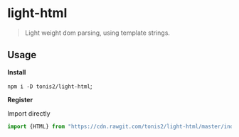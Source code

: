# light-html
> Light weight dom parsing, using template strings.


## Usage

__Install__

`npm i -D tonis2/light-html`;






__Register__

Import directly

```js
import {HTML} from "https://cdn.rawgit.com/tonis2/light-html/master/index.js"
```

